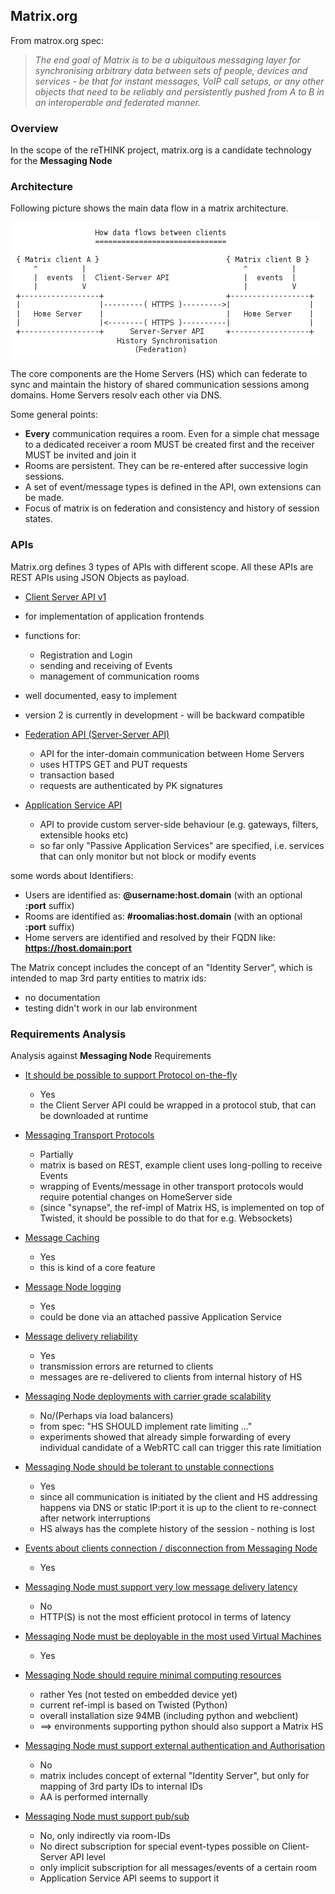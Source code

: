 ## Matrix.org

From matrox.org spec:
> *The end goal of Matrix is to be a ubiquitous messaging layer for synchronising arbitrary data between sets of people, devices and services - be that for instant messages, VoIP call setups, or any other objects that need to be reliably and persistently pushed from A to B in an interoperable and federated manner.*

### Overview

In the scope of the reTHINK project, matrix.org is a candidate technology for the **Messaging Node**

### Architecture

Following picture shows the main data flow in a matrix architecture.

![image](matrix-dataflows.png)

The core components are the Home Servers (HS) which can federate to sync and maintain the history of shared communication sessions among domains. Home Servers resolv each other via DNS.

Some general points:
* **Every** communication requires a room. Even for a simple chat message to a dedicated receiver a room MUST be created first and the receiver MUST be invited and join it
* Rooms are persistent. They can be re-entered after successive login sessions.
* A set of event/message types is defined in the API, own extensions can be made.
* Focus of matrix is on federation and consistency and history of session states.

### APIs

Matrix.org defines 3 types of APIs with different scope. All these APIs are REST APIs using JSON Objects as payload.

* [Client Server API v1](http://www.matrix.org/docs/spec/#client-server-api-v1)
 * for implementation of application frontends
 * functions for:
   * Registration and Login
   * sending and receiving of Events
   * management of communication rooms
 * well documented, easy to implement
 * version 2 is currently in development - will be backward compatible

* [Federation API (Server-Server   API)](http://www.matrix.org/docs/spec/#id100)
  * API for the inter-domain communication between Home Servers
  * uses HTTPS GET and PUT requests
  * transaction based
  * requests are authenticated by PK signatures

* [Application Service API](http://www.matrix.org/docs/spec/#id79)
  * API to provide custom server-side behaviour (e.g. gateways, filters, extensible hooks etc)
  * so far only "Passive Application Services" are specified, i.e. services that can only monitor but not block or modify events

some words about Identifiers:
* Users are identified as: **@username:host.domain** (with an optional **:port** suffix)
* Rooms are identified as: **#roomalias:host.domain** (with an optional **:port** suffix)
* Home servers are identified and resolved by their FQDN like: **https://host.domain:port**

The Matrix concept includes the concept of an "Identity Server", which is intended to map 3rd party entities to matrix ids:
* no documentation
* testing didn't work in our lab environment


### Requirements Analysis

Analysis against **Messaging Node** Requirements


* [It should be possible to support Protocol on-the-fly](https://github.com/reTHINK-project/core-framework/issues/21)
  * Yes
  * the Client Server API could be wrapped in a protocol stub, that can be downloaded at runtime

* [Messaging Transport Protocols](https://github.com/reTHINK-project/core-framework/issues/20)
  * Partially
  * matrix is based on REST, example client uses long-polling to receive Events
  * wrapping of Events/message in other transport protocols would require potential changes on HomeServer side
  * (since "synapse", the ref-impl of Matrix HS, is implemented on top of Twisted, it should be possible to do that for e.g. Websockets)

* [Message Caching](https://github.com/reTHINK-project/core-framework/issues/19)
  * Yes
  * this is kind of a core feature

* [Message Node logging](https://github.com/reTHINK-project/core-framework/issues/18)  
  * Yes
  * could be done via an attached passive Application Service

* [Message delivery reliability](https://github.com/reTHINK-project/core-framework/issues/17)
  * Yes
  * transmission errors are returned to clients
  * messages are re-delivered to clients from internal history of HS

* [Messaging Node deployments with carrier grade scalability](https://github.com/reTHINK-project/core-framework/issues/16)
  * No/(Perhaps via load balancers)
  * from spec: "HS SHOULD implement rate limiting ..."
  * experiments showed that already simple forwarding of every individual candidate of a WebRTC call can trigger this rate limitiation

* [Messaging Node should be tolerant to unstable connections](https://github.com/reTHINK-project/core-framework/issues/15)
  * Yes
  * since all communication is initiated by the client and HS addressing happens via DNS or static IP:port it is up to the client to re-connect after network interruptions
  * HS always has the complete history of the session - nothing is lost

* [Events about clients connection / disconnection from Messaging Node](https://github.com/reTHINK-project/core-framework/issues/14)
  * Yes

* [Messaging Node must support very low message delivery latency](https://github.com/reTHINK-project/core-framework/issues/13)
  * No
  * HTTP(S) is not the most efficient protocol in terms of latency

* [Messaging Node must be deployable in the most used Virtual Machines](https://github.com/reTHINK-project/core-framework/issues/12)
  * Yes

* [Messaging Node should require minimal computing resources](https://github.com/reTHINK-project/core-framework/issues/11)
  * rather Yes (not tested on embedded device yet)
  * current ref-impl is based on Twisted (Python)
  * overall installation size 94MB (including python and webclient)
  * ==> environments supporting python should also support a Matrix HS

* [Messaging Node must support external authentication and Authorisation](https://github.com/reTHINK-project/core-framework/issues/10)
  * No
  * matrix includes concept of external "Identity Server", but only for mapping of 3rd party IDs to internal IDs
  * AA is performed internally

* [Messaging Node must support pub/sub](https://github.com/reTHINK-project/core-framework/issues/9)
  * No, only indirectly via room-IDs
  * No direct subscription for special event-types possible on Client-Server API level
  * only implicit subscription for all messages/events of a certain room
  * Application Service API seems to support it
